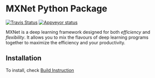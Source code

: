 MXNet Python Package
====================
[![Travis Status](https://travis-ci.com/dmlc/mxnet-distro.svg?branch=v0.9.3)](https://travis-ci.org/dmlc/mxnet-distro)
[![Appveyor status ](https://ci.appveyor.com/api/projects/status/qul9axndr3po4hey/branch/master?svg=true)](https://ci.appveyor.com/project/zhreshold/mxnet-distro-win/branch/master)

MXNet is a deep learning framework designed for both *efficiency* and *flexibility*.
It allows you to mix the flavours of deep learning programs together to maximize the efficiency and your productivity.


Installation
------------
To install, check [Build Instruction](http://mxnet.io/get_started/setup.html)
